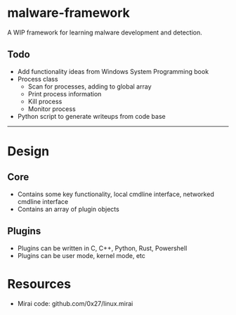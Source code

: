 # malware-framework
A WIP framework for learning malware development and detection.

## Todo
 - Add functionality ideas from Windows System Programming book
 - Process class
   - Scan for processes, adding to global array
   - Print process information
   - Kill process
   - Monitor process
 - Python script to generate writeups from code base

---

# Design

## Core
 - Contains some key functionality, local cmdline interface, networked cmdline interface
 - Contains an array of plugin objects

## Plugins
 - Plugins can be written in C, C++, Python, Rust, Powershell
 - Plugins can be user mode, kernel mode, etc

# Resources
 - Mirai code: github.com/0x27/linux.mirai
 